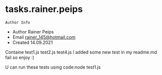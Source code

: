 # tasks.rainer.peips

    Author Info


* Author Rainer Peips   
 * Email rainer_145@hotmail.com
 * Created 14.09.2021

 Containe test1.js test2.js test4.js
 I added some new test in my readme.md fail so enjoy :)
 
 U can run these tests using code:node test1.js